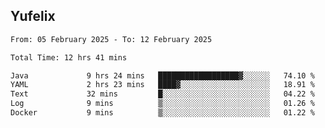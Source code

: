 ## Yufelix

<!--START_SECTION:waka-->

```txt
From: 05 February 2025 - To: 12 February 2025

Total Time: 12 hrs 41 mins

Java             9 hrs 24 mins   ██████████████████▓░░░░░░   74.10 %
YAML             2 hrs 23 mins   ████▓░░░░░░░░░░░░░░░░░░░░   18.91 %
Text             32 mins         █░░░░░░░░░░░░░░░░░░░░░░░░   04.22 %
Log              9 mins          ▒░░░░░░░░░░░░░░░░░░░░░░░░   01.26 %
Docker           9 mins          ▒░░░░░░░░░░░░░░░░░░░░░░░░   01.22 %
```

<!--END_SECTION:waka-->

